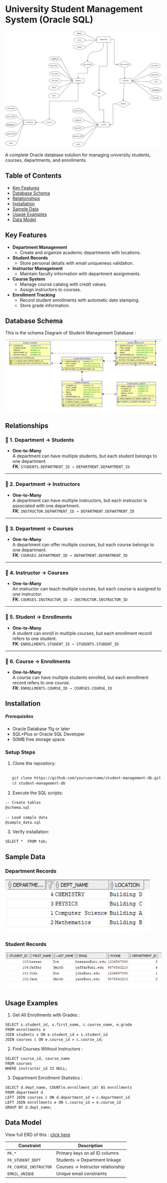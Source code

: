 
#  University Student Management System (Oracle SQL)

![Database ER Diagram](student_ERD.png)

A complete Oracle database solution for managing university students, courses, departments, and enrollments.

##  Table of Contents
- [Key Features](#-key-features)
- [Database Schema](#-database-schema)  
- [Relationships](#-relationships)
- [Installation](#-installation)  
- [Sample Data](#-sample-data)
- [Usage Examples](#-usage-examples)
- [Data Model](#-data-model)


##  Key Features

- **Department Management**  
  - Create and organize academic departments with locations.
- **Student Records**  
  - Store personal details with email uniqueness validation.
- **Instructor Management**  
  - Maintain faculty information with department assignments.
- **Course System**  
  - Manage course catalog with credit values.
  - Assign instructors to courses.
- **Enrollment Tracking**  
  - Record student enrollments with automatic date stamping.
  - Store grade information.

##  Database Schema

This is the schema Diagram of Student Management Database :

![Database Schema Diagram](images/schema.png)

##  Relationships


### 🔹 1. **Department → Students**
- **One-to-Many**  
  A department can have multiple students, but each student belongs to one department.  
  **FK**: `STUDENTS.DEPARTMENT_ID → DEPARTMENT.DEPARTMENT_ID`

---

### 🔹 2. **Department → Instructors**
- **One-to-Many**  
  A department can have multiple instructors, but each instructor is associated with one department.  
  **FK**: `INSTRUCTOR.DEPARTMENT_ID → DEPARTMENT.DEPARTMENT_ID`

---

### 🔹 3. **Department → Courses**
- **One-to-Many**  
  A department can offer multiple courses, but each course belongs to one department.  
  **FK**: `COURSES.DEPARTMENT_ID → DEPARTMENT.DEPARTMENT_ID`

---

### 🔹 4. **Instructor → Courses**
- **One-to-Many**  
  An instructor can teach multiple courses, but each course is assigned to one instructor.  
  **FK**: `COURSES.INSTRUCTOR_ID → INSTRUCTOR.INSTRUCTOR_ID`

---

### 🔹 5. **Student → Enrollments**
- **One-to-Many**  
  A student can enroll in multiple courses, but each enrollment record refers to one student.  
  **FK**: `ENROLLMENTS.STUDENT_ID → STUDENTS.STUDENT_ID`

---

### 🔹 6. **Course → Enrollments**
- **One-to-Many**  
  A course can have multiple students enrolled, but each enrollment record refers to one course.  
  **FK**: `ENROLLMENTS.COURSE_ID → COURSES.COURSE_ID`


##  Installation

##### Prerequisites
- Oracle Database 11g or later
- SQL*Plus or Oracle SQL Developer
- 50MB free storage space

### Setup Steps
1. Clone the repository:

```bash

   git clone https://github.com/yourusername/student-management-db.git
   cd student-management-db

 ```

2. Execute the SQL scripts:

```
-- Create tables
@schema.sql

-- Load sample data
@sample_data.sql

```
3. Verify installation:

```
SELECT *  FROM tab;

```

## Sample Data

### Department Records

![Database Dept Recordes](images/dept.png)


### Student Records

![Database std Recordes](images/std.png)


## Usage Examples

1. Get All Enrollments with Grades :

```
SELECT s.student_id, s.first_name, c.course_name, e.grade
FROM enrollments e
JOIN students s ON e.student_id = s.student_id
JOIN courses c ON e.course_id = c.course_id;

```

2. Find Courses Without Instructors :

```
SELECT course_id, course_name 
FROM courses
WHERE instructor_id IS NULL;
```
3. Department Enrollment Statistics :

```
SELECT d.dept_name, COUNT(e.enrollment_id) AS enrollments
FROM department d
LEFT JOIN courses c ON d.department_id = c.department_id
LEFT JOIN enrollments e ON c.course_id = e.course_id
GROUP BY d.dept_name;
```

## Data Model


View full ERD of this : [click here](student_ERD.pdf)


| Constraint            | Description                          |
|-----------------------|--------------------------------------|
| `PK_*`                | Primary keys on all ID columns       |
| `FK_STUDENT_DEPT`     | Students → Department linkage        |
| `FK_COURSE_INSTRUCTOR`| Courses → Instructor relationship    |
| `EMAIL_UNIQUE`        | Unique email constraints             |
